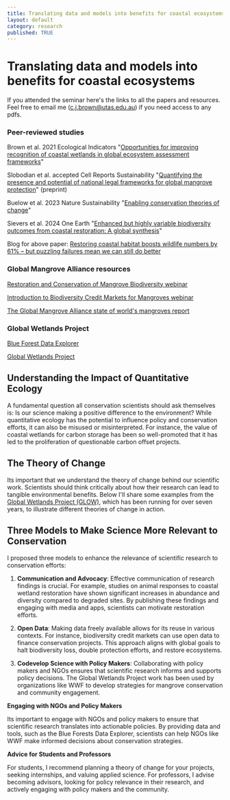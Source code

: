 ```yaml
---
title: Translating data and models into benefits for coastal ecosystems
layout: default
category: research
published: TRUE
---
```


# Translating data and models into benefits for coastal ecosystems

If you attended the seminar here's the links to all the papers and resources. Feel free to email me (c.j.brown@utas.edu.au) if you need access to any pdfs. 

### Peer-reviewed studies

Brown et al. 2021 Ecological Indicators "[Opportunities for improving recognition of coastal wetlands in global ecosystem assessment frameworks](https://doi.org/10.1016/j.ecolind.2021.107694)"

Slobodian et al. accepted Cell Reports Sustainability "[Quantifying the presence and potential of national legal frameworks for global mangrove protection](https://doi.org/10.2139/ssrn.4931651)" (preprint)

Buelow et al. 2023 Nature Sustainability "[Enabling conservation theories of change](https://doi.org/10.1038/s41893-023-01245-y)"

Sievers et al. 2024 One Earth "[Enhanced but highly variable biodiversity outcomes from coastal restoration: A global synthesis](https://doi.org/10.1016/j.oneear.2024.02.013)"

Blog for above paper: 
[Restoring coastal habitat boosts wildlife numbers by 61% – but puzzling failures mean we can still do better](https://theconversation.com/restoring-coastal-habitat-boosts-wildlife-numbers-by-61-but-puzzling-failures-mean-we-can-still-do-better-227231)

### Global Mangrove Alliance resources

[Restoration and Conservation of Mangrove Biodiversity webinar](https://www.youtube.com/watch?v=_ecq_jM9AaM&t=65s)

[Introduction to Biodiversity Credit Markets for Mangroves webinar](https://www.youtube.com/watch?v=h30Yr9UJgao&t=2s)

[The Global Mangrove Alliance state of world's mangroves report](https://www.mangrovealliance.org/mangrove-forests/)

### Global Wetlands Project 

[Blue Forest Data Explorer](globalwetlandsproject.org/tools)

[Global Wetlands Project](globalwetlandsproject.org)


## Understanding the Impact of Quantitative Ecology

A fundamental question all conservation scientists should ask themselves is: Is our science making a positive difference to the environment? While quantitative ecology has the potential to influence policy and conservation efforts, it can also be misused or misinterpreted. For instance, the value of coastal wetlands for carbon storage has been so well-promoted that it has led to the proliferation of questionable carbon offset projects.

## The Theory of Change

Its important that we understand the theory of change behind our scientific work. Scientists should think critically about how their research can lead to tangible environmental benefits. Below I'll share some examples from the [Global Wetlands Project (GLOW)](globalmangrovewatch.org), which has been running for over seven years, to illustrate different theories of change in action.

## Three Models to Make Science More Relevant to Conservation

I proposed three models to enhance the relevance of scientific research to conservation efforts:

1. **Communication and Advocacy**: Effective communication of research findings is crucial. For example, studies on animal responses to coastal wetland restoration have shown significant increases in abundance and diversity compared to degraded sites. By publishing these findings and engaging with media and apps, scientists can motivate restoration efforts.

2. **Open Data**: Making data freely available allows for its reuse in various contexts. For instance, biodiversity credit markets can use open data to finance conservation projects. This approach aligns with global goals to halt biodiversity loss, double protection efforts, and restore ecosystems.

3. **Codevelop Science with Policy Makers**: Collaborating with policy makers and NGOs ensures that scientific research informs and supports policy decisions. The Global Wetlands Project work has been used by organizations like WWF to develop strategies for mangrove conservation and community engagement.

**Engaging with NGOs and Policy Makers**

Its important to engage with NGOs and policy makers to ensure that scientific research translates into actionable policies. By providing data and tools, such as the Blue Forests Data Explorer, scientists can help NGOs like WWF make informed decisions about conservation strategies.

**Advice for Students and Professors**

For students, I recommend planning a theory of change for your projects, seeking internships, and valuing applied science. For professors, I advise becoming advisors, looking for policy relevance in their research, and actively engaging with policy makers and the community.

